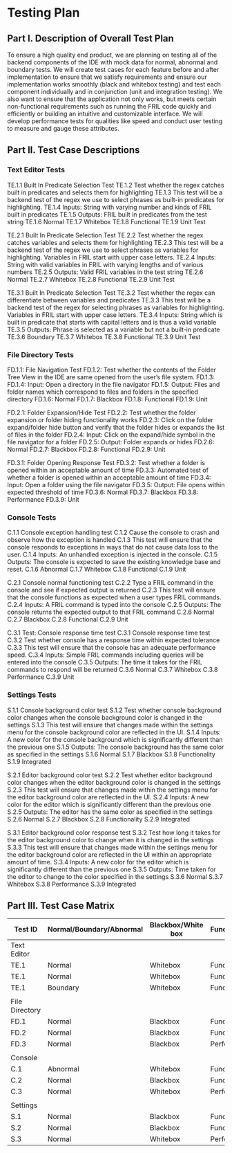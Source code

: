 # Testing Plan

## Part I. Description of Overall Test Plan
To ensure a high quality end product, we are planning on testing all of the backend components of the IDE with mock data for normal, abnormal and boundary tests. We will create test cases for each feature before and after implementation to ensure that we satisfy requirements and ensure our implementation works smoothly (black and whitebox testing) and test each component individually and in conjunction (unit and integration testing). We also want to ensure that the application not only works, but meets certain non-functional requirements such as running the FRIL code quickly and efficiently or building an intuitive and customizable interface. We will develop performance tests for qualities like speed and conduct user testing to measure and gauge these attributes. 

## Part II. Test Case Descriptions

### Text Editor Tests
TE.1.1 Built In Predicate Selection Test
TE.1.2 Test whether the regex catches built in predicates and selects them for highlighting
TE.1.3 This test will be a backend test of the regex we use to select phrases as built-in predicates for highlighting.
TE.1.4 Inputs: String with varying number and kinds of FRIL built in predicates
TE.1.5 Outputs: FRIL built in predicates from the test string
TE.1.6 Normal
TE.1.7 Whitebox
TE.1.8 Functional
TE.1.9 Unit Test

TE.2.1 Built In Predicate Selection Test
TE.2.2 Test whether the regex catches variables and selects them for highlighting
TE.2.3 This test will be a backend test of the regex we use to select phrases as variables for highlighting. Variables in FRIL start with upper case letters. 
TE.2.4 Inputs: String with valid variables in FRIL with varying lengths and of various numbers
TE.2.5 Outputs: Valid FRIL variables in the test string
TE.2.6 Normal
TE.2.7 Whitebox
TE.2.8 Functional
TE.2.9 Unit Test

TE.3.1 Built In Predicate Selection Test
TE.3.2 Test whether the regex can differentiate between variables and predicates
TE.3.3 This test will be a backend test of the regex for selecting phrases as variables for highlighting. Variables in FRIL start with upper case letters. 
TE.3.4 Inputs: String which is built in predicate that starts with capital letters and is thus a valid variable
TE.3.5 Outputs: Phrase is selected as a variable but not a built-in predicate
TE.3.6 Boundary
TE.3.7 Whitebox
TE.3.8 Functional
TE.3.9 Unit Test

### File Directory Tests
FD.1.1: File Navigation Test
FD.1.2: Test whether the contents of the Folder Tree View in the IDE are same opened from the user’s file system.
FD.1.3: 
FD.1.4: Input: Open a directory in the file navigator
FD.1.5: Output: Files and folder names which correspond to files and folders in the specified directory
FD.1.6: Normal
FD.1.7: Blackbox
FD.1.8: Functional
FD.1.9: Unit

FD.2.1: Folder Expansion/Hide Test
FD.2.2: Test whether the folder expansion or folder hiding functionality works
FD.2.3: Click on the folder expand/folder hide button and verify that the folder hides or expands the list of files in the folder
FD.2.4: Input: Click on the expand/hide symbol in the file navigator for a folder
FD.2.5: Output: Folder expands or hides
FD.2.6: Normal
FD.2.7: Blackbox
FD.2.8: Functional
FD.2.9: Unit

FD.3.1: Folder Opening Response Test
FD.3.2: Test whether a folder is opened within an acceptable amount of time
FD.3.3: Automated test of whether a folder is opened within an acceptable amount of time 
FD.3.4: Input: Open a folder using the file navigator
FD.3.5: Output: File opens within expected threshold of time
FD.3.6: Normal
FD.3.7: Blackbox
FD.3.8: Performance
FD.3.9: Unit

### Console Tests

C.1.1 Console exception handling test
C.1.2 Cause the console to crash and observe how the exception is handled
C.1.3 This test will ensure that the console responds to exceptions in ways that do not cause data loss to the user.
C.1.4 Inputs: An unhandled exception is injected in the console.
C.1.5 Outputs: The console is expected to save the existing knowledge base and reset.
C.1.6 Abnormal
C.1.7 Whitebox
C.1.8 Functional
C.1.9 Unit

C.2.1 Console normal functioning test
C.2.2 Type a FRIL command in the console and see if expected output is returned
C.2.3 This test will ensure that the console functions as expected when a user types FRIL commands.
C.2.4 Inputs: A FRIL command is typed into the console
C.2.5 Outputs: The console returns the expected output to that FRIL command
C.2.6 Normal
C.2.7 Blackbox
C.2.8 Functional
C.2.9 Unit

C.3.1 Test: Console response time test
C.3.1 Console response time test
C.3.2 Test whether console has a response time within expected tolerance
C.3.3 This test will ensure that the console has an adequate performance speed.
C.3.4 Inputs: Simple FRIL commands including queries will be entered into the console
C.3.5 Outputs: The time it takes for the FRIL commands to respond will be returned
C.3.6 Normal
C.3.7 Whitebox
C.3.8 Performance
C.3.9 Unit

### Settings Tests
S.1.1 Console background color test
S.1.2 Test whether console background color changes when the console background color is changed in the settings
S.1.3 This test will ensure that changes made within the settings menu for the console background color are reflected in the UI.
S.1.4 Inputs: A new color for the console background which is significantly different than the previous one
S.1.5 Outputs: The console background has the same color as specified in the settings
S.1.6 Normal
S.1.7 Blackbox
S.1.8 Functionality
S.1.9 Integrated

S.2.1 Editor background color test
S.2.2 Test whether editor background color changes when the editor background color is changed in the settings
S.2.3 This test will ensure that changes made within the settings menu for the editor background color are reflected in the UI.
S.2.4 Inputs: A new color for the editor which is significantly different than the previous one
S.2.5 Outputs: The editor has the same color as specified in the settings
S.2.6 Normal
S.2.7 Blackbox
S.2.8 Functionality
S.2.9 Integrated

S.3.1 Editor background color response test
S.3.2 Test how long it takes for the editor background color to change when it is changed in the settings
S.3.3 This test will ensure that changes made within the settings menu for the editor background color are reflected in the UI within an appropriate amount of time.
S.3.4 Inputs: A new color for the editor which is significantly different than the previous one
S.3.5 Outputs: Time taken for the editor to change to the color specified in the settings
S.3.6 Normal
S.3.7 Whitebox
S.3.8 Performance
S.3.9 Integrated

## Part III. Test Case Matrix

| Test ID        | Normal/Boundary/Abnormal | Blackbox/White box | Functional/Performance | Unit/Integrated |
|----------------|--------------------------|--------------------|------------------------|-----------------|
| Text Editor    |                          |                    |                        |                 |
| TE.1           | Normal                   | Whitebox           | Functional             | Unit            |
| TE.1           | Normal                   | Whitebox           | Functional             | Unit            |
| TE.1           | Boundary                 | Whitebox           | Functional             | Unit            |
|                |                          |                    |                        |                 |
| File Directory |                          |                    |                        |                 |
| FD.1           | Normal                   | Blackbox           | Functional             | Unit            |
| FD.2           | Normal                   | Blackbox           | Functional             | Unit            |
| FD.3           | Normal                   | Blackbox           | Performance            | Unit            |
|                |                          |                    |                        |                 |
| Console        |                          |                    |                        |                 |
| C.1            | Abnormal                 | Whitebox           | Functional             | Unit            |
| C.2            | Normal                   | Blackbox           | Functional             | Unit            |
| C.3            | Normal                   | Whitebox           | Performance            | Unit            |
|                |                          |                    |                        |                 |
| Settings       |                          |                    |                        |                 |
| S.1            | Normal                   | Blackbox           | Functional             | Integrated      |
| S.2            | Normal                   | Blackbox           | Functional             | Integrated      |
| S.3            | Normal                   | Whitebox           | Performance            | Integrated      |
